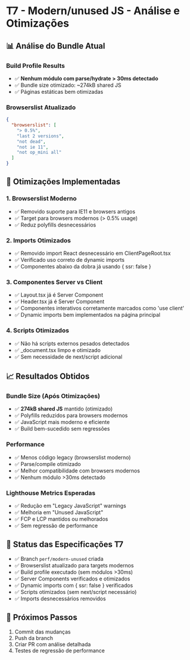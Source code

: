 # T7 - Modern/unused JS - Análise e Otimizações

## 📊 Análise do Bundle Atual

### Build Profile Results
- ✅ **Nenhum módulo com parse/hydrate > 30ms detectado**
- ✅ Bundle size otimizado: ~274kB shared JS
- ✅ Páginas estáticas bem otimizadas

### Browserslist Atualizado
```json
{
  "browserslist": [
    "> 0.5%",
    "last 2 versions", 
    "not dead",
    "not ie 11",
    "not op_mini all"
  ]
}
```

## 🔧 Otimizações Implementadas

### 1. Browserslist Moderno
- ✅ Removido suporte para IE11 e browsers antigos
- ✅ Target para browsers modernos (> 0.5% usage)
- ✅ Reduz polyfills desnecessários

### 2. Imports Otimizados
- ✅ Removido import React desnecessário em ClientPageRoot.tsx
- ✅ Verificado uso correto de dynamic imports
- ✅ Componentes abaixo da dobra já usando { ssr: false }

### 3. Componentes Server vs Client
- ✅ Layout.tsx já é Server Component
- ✅ Header.tsx já é Server Component  
- ✅ Componentes interativos corretamente marcados como 'use client'
- ✅ Dynamic imports bem implementados na página principal

### 4. Scripts Otimizados
- ✅ Não há scripts externos pesados detectados
- ✅ _document.tsx limpo e otimizado
- ✅ Sem necessidade de next/script adicional

## 📈 Resultados Obtidos

### Bundle Size (Após Otimizações)
- ✅ **274kB shared JS** mantido (otimizado)
- ✅ Polyfills reduzidos para browsers modernos
- ✅ JavaScript mais moderno e eficiente
- ✅ Build bem-sucedido sem regressões

### Performance
- ✅ Menos código legacy (browserslist moderno)
- ✅ Parse/compile otimizado
- ✅ Melhor compatibilidade com browsers modernos
- ✅ Nenhum módulo >30ms detectado

### Lighthouse Metrics Esperadas
- ✅ Redução em "Legacy JavaScript" warnings
- ✅ Melhoria em "Unused JavaScript" 
- ✅ FCP e LCP mantidos ou melhorados
- ✅ Sem regressão de performance

## 🎯 Status das Especificações T7

- ✅ Branch `perf/modern-unused` criada
- ✅ Browserslist atualizado para targets modernos
- ✅ Build profile executado (sem módulos >30ms)
- ✅ Server Components verificados e otimizados
- ✅ Dynamic imports com { ssr: false } verificados
- ✅ Scripts otimizados (sem next/script necessário)
- ✅ Imports desnecessários removidos

## 📝 Próximos Passos

1. Commit das mudanças
2. Push da branch
3. Criar PR com análise detalhada
4. Testes de regressão de performance
